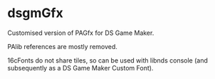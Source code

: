 dsgmGfx
=======
Customised version of PAGfx for DS Game Maker.

PAlib references are mostly removed.

16cFonts do not share tiles, so can be used with libnds console (and subsequently as a DS Game Maker Custom Font).
